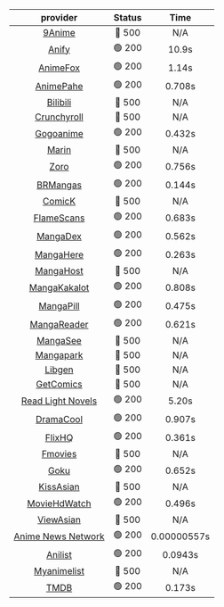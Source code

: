 | **provider** | **Status** | **Time** |
|:--------:|:------:|:----:|
| [9Anime](https://9anime.pl) | 🔴 500 | N/A |
|  [Anify](https://api.anify.tv)  | 🟢 200 | 10.9s |
|  [AnimeFox](https://animefox.tv)  | 🟢 200 | 1.14s |
|  [AnimePahe](https://animepahe.com)  | 🟢 200 | 0.708s |
| [Bilibili](https://bilibili.tv) | 🔴 500 | N/A |
| [Crunchyroll](https://cronchy.consumet.stream) | 🔴 500 | N/A |
|  [Gogoanime](https://gogoanime3.net)  | 🟢 200 | 0.432s |
| [Marin](https://marin.moe) | 🔴 500 | N/A |
|  [Zoro](https://aniwatch.to)  | 🟢 200 | 0.756s |
|  [BRMangas](https://www.brmangas.net)  | 🟢 200 | 0.144s |
| [ComicK](https://comick.app) | 🔴 500 | N/A |
|  [FlameScans](https://flamescans.org/)  | 🟢 200 | 0.683s |
|  [MangaDex](https://mangadex.org)  | 🟢 200 | 0.562s |
|  [MangaHere](http://www.mangahere.cc)  | 🟢 200 | 0.263s |
| [MangaHost](https://mangahosted.com) | 🔴 500 | N/A |
|  [MangaKakalot](https://mangakakalot.com)  | 🟢 200 | 0.808s |
|  [MangaPill](https://mangapill.com)  | 🟢 200 | 0.475s |
|  [MangaReader](https://mangareader.to)  | 🟢 200 | 0.621s |
| [MangaSee](https://mangasee123.com) | 🔴 500 | N/A |
| [Mangapark](https://v2.mangapark.net) | 🔴 500 | N/A |
| [Libgen](http://libgen) | 🔴 500 | N/A |
| [GetComics](https://getcomics.info/) | 🔴 500 | N/A |
|  [Read Light Novels](https://readlightnovels.net)  | 🟢 200 | 5.20s |
|  [DramaCool](https://dramacool.hr)  | 🟢 200 | 0.907s |
|  [FlixHQ](https://flixhq.to)  | 🟢 200 | 0.361s |
| [Fmovies](https://fmovies.to) | 🔴 500 | N/A |
|  [Goku](https://goku.sx)  | 🟢 200 | 0.652s |
| [KissAsian](https://kissasian.mx) | 🔴 500 | N/A |
|  [MovieHdWatch](https://movieshd.watch)  | 🟢 200 | 0.496s |
| [ViewAsian](https://viewasian.co) | 🔴 500 | N/A |
|  [Anime News Network](https://www.animenewsnetwork.com)  | 🟢 200 | 0.00000557s |
|  [Anilist](https://anilist.co)  | 🟢 200 | 0.0943s |
| [Myanimelist](https://myanimelist.net/) | 🔴 500 | N/A |
|  [TMDB](https://www.themoviedb.org)  | 🟢 200 | 0.173s |
